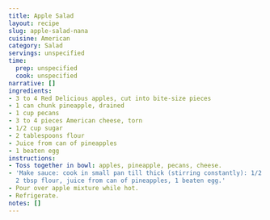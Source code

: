 ```yaml
---
title: Apple Salad
layout: recipe
slug: apple-salad-nana
cuisine: American
category: Salad
servings: unspecified
time:
  prep: unspecified
  cook: unspecified
narrative: []
ingredients:
- 3 to 4 Red Delicious apples, cut into bite-size pieces
- 1 can chunk pineapple, drained
- 1 cup pecans
- 3 to 4 pieces American cheese, torn
- 1/2 cup sugar
- 2 tablespoons flour
- Juice from can of pineapples
- 1 beaten egg
instructions:
- Toss together in bowl: apples, pineapple, pecans, cheese.
- 'Make sauce: cook in small pan till thick (stirring constantly): 1/2 cup sugar,
  2 tbsp flour, juice from can of pineapples, 1 beaten egg.'
- Pour over apple mixture while hot.
- Refrigerate.
notes: []
---
```

